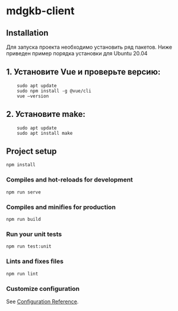 # mdgkb-client

## Installation
Для запуска проекта необходимо установить ряд пакетов.
Ниже приведен пример порядка установки для Ubuntu 20.04

## 1. Установите Vue и проверьте версию:
```
	sudo apt update
	sudo npm install -g @vue/cli
	vue —version
```
## 2. Установите make:
```
	sudo apt update
	sudo apt install make
```
## Project setup
```
npm install
```

### Compiles and hot-reloads for development
```
npm run serve
```

### Compiles and minifies for production
```
npm run build
```

### Run your unit tests
```
npm run test:unit
```

### Lints and fixes files
```
npm run lint
```

### Customize configuration
See [Configuration Reference](https://cli.vuejs.org/config/).
